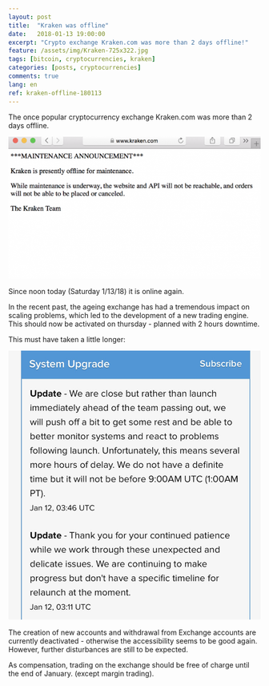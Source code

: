 ```yaml
---
layout: post
title:  "Kraken was offline"
date:   2018-01-13 19:00:00
excerpt: "Crypto exchange Kraken.com was more than 2 days offline!"
feature: /assets/img/Kraken-725x322.jpg
tags: [bitcoin, cryptocurrencies, kraken]
categories: [posts, cryptocurrencies]
comments: true
lang: en
ref: kraken-offline-180113
---
```


The once popular cryptocurrency exchange Kraken.com was  more than 2 days 
offline. 

![](/assets/img/Kraken-Offline.png)

Since noon today (Saturday 1/13/18) it is online again.

In the recent past, the ageing exchange has had a tremendous impact on
scaling problems, which led to the development of a new trading engine.
This should now be activated on thursday - planned with 2 hours downtime. 

This must have taken a little longer:

![](/assets/img/DTUMGkvVwAARD05.jpg)

The creation of new accounts and withdrawal from Exchange accounts
are currently deactivated - otherwise the accessibility seems to be good again. 
However, further disturbances are still to be expected.

As compensation, trading on the exchange should be free of charge until the end of January.
(except margin trading).
